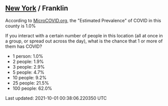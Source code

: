 
## [New York](/united-states/new-york) / Franklin

According to [MicroCOVID.org](http://microcovid.org),
the "Estimated Prevalence" of COVID in this county is 1.0%

If you interact with a certain number of people in this location
(all at once in a group, or spread out across the day), what is the chance that
1 or more of them has COVID?

- 1 person: 1.0%
- 2 people: 1.9%
- 3 people: 2.9%
- 5 people: 4.7%
- 10 people: 9.2%
- 25 people: 21.5%
- 100 people: 62.0%

Last updated: 2021-10-01 00:38:06.220350 UTC
